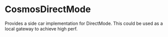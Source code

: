 # CosmosDirectMode

Provides a side car implementation for DirectMode. This could be used as a local gateway to achieve high perf.
